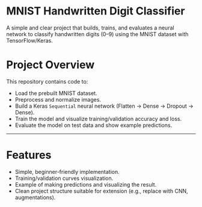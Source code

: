 

#  MNIST Handwritten Digit Classifier

A simple and clear project that builds, trains, and evaluates a neural network to classify 
handwritten digits (0–9) using the MNIST dataset with TensorFlow/Keras.


# Project Overview

This repository contains code to:
- Load the prebuilt MNIST dataset.
- Preprocess and normalize images.
- Build a Keras `Sequential` neural network (Flatten → Dense → Dropout → Dense).
- Train the model and visualize training/validation accuracy and loss.
- Evaluate the model on test data and show example predictions.

---

# Features
- Simple, beginner-friendly implementation.
- Training/validation curves visualization.
- Example of making predictions and visualizing the result.
- Clean project structure suitable for extension (e.g., replace with CNN, augmentations).




  
